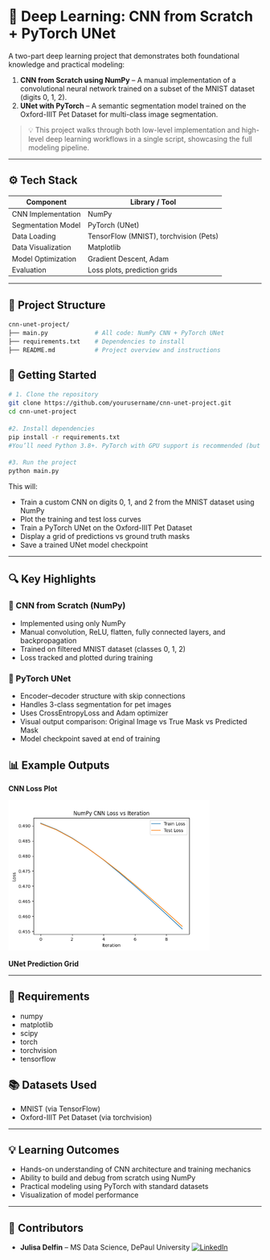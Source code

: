 # 🧠 Deep Learning: CNN from Scratch + PyTorch UNet

A two-part deep learning project that demonstrates both foundational knowledge and practical modeling:

1. **CNN from Scratch using NumPy** – A manual implementation of a convolutional neural network trained on a subset of the MNIST dataset (digits 0, 1, 2).
2. **UNet with PyTorch** – A semantic segmentation model trained on the Oxford-IIIT Pet Dataset for multi-class image segmentation.

> 💡 This project walks through both low-level implementation and high-level deep learning workflows in a single script, showcasing the full modeling pipeline.

---

## ⚙️ Tech Stack

| Component                  | Library / Tool           |
|----------------------------|---------------------------|
| CNN Implementation         | NumPy                     |
| Segmentation Model         | PyTorch (UNet)            |
| Data Loading               | TensorFlow (MNIST), torchvision (Pets) |
| Data Visualization         | Matplotlib                |
| Model Optimization         | Gradient Descent, Adam    |
| Evaluation                 | Loss plots, prediction grids |

---

## 📁 Project Structure

```bash
cnn-unet-project/
├── main.py             # All code: NumPy CNN + PyTorch UNet
├── requirements.txt    # Dependencies to install
├── README.md           # Project overview and instructions
```
## 🚀 Getting Started
```bash
# 1. Clone the repository
git clone https://github.com/yourusername/cnn-unet-project.git
cd cnn-unet-project

#2. Install dependencies
pip install -r requirements.txt 
#You’ll need Python 3.8+. PyTorch with GPU support is recommended (but not required for testing).

#3. Run the project
python main.py
```
This will:
 - Train a custom CNN on digits 0, 1, and 2 from the MNIST dataset using NumPy
 - Plot the training and test loss curves
 - Train a PyTorch UNet on the Oxford-IIIT Pet Dataset
 - Display a grid of predictions vs ground truth masks
 - Save a trained UNet model checkpoint
---

## 🔍 Key Highlights

### 🧮 CNN from Scratch (NumPy)
- Implemented using only NumPy
- Manual convolution, ReLU, flatten, fully connected layers, and backpropagation
- Trained on filtered MNIST dataset (classes 0, 1, 2)
- Loss tracked and plotted during training

### 🎯 PyTorch UNet
- Encoder–decoder structure with skip connections
- Handles 3-class segmentation for pet images
- Uses CrossEntropyLoss and Adam optimizer
- Visual output comparison: Original Image vs True Mask vs Predicted Mask
- Model checkpoint saved at end of training

## 📊 Example Outputs

**CNN Loss Plot**

<img src="cnn_loss_plot.png" width="400">

**UNet Prediction Grid**

---

## 🧰 Requirements

- numpy  
- matplotlib  
- scipy  
- torch  
- torchvision  
- tensorflow  

## 📚 Datasets Used

- MNIST (via TensorFlow)
- Oxford-IIIT Pet Dataset (via torchvision)

---

## 💡 Learning Outcomes

- Hands-on understanding of CNN architecture and training mechanics
- Ability to build and debug from scratch using NumPy
- Practical modeling using PyTorch with standard datasets
- Visualization of model performance

---

## 👥 Contributors

- **Julisa Delfin** – MS Data Science, DePaul University
[![LinkedIn](https://img.shields.io/badge/LinkedIn-0077B5?style=flat&logo=linkedin&logoColor=white)](https://www.linkedin.com/in/julisadelfin/) 
